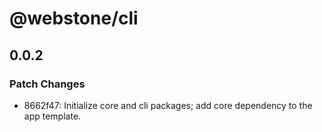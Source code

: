 # @webstone/cli

## 0.0.2
### Patch Changes

- 8662f47: Initialize core and cli packages; add core dependency to the app template.
